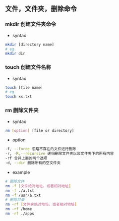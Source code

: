 ## 文件，文件夹，删除命令
### mkdir 创建文件夹命令
- syntax
```bash
mkdir [directory name]
# eg.
mkdir dir
```
### touch 创建文件名称
- syntax
```bash
touch [file name]
# eg.
touch xx.txt
```
### rm 删除文件夹
- syntax
```bash
rm [option] [file or directory]
```
- option
```bash
-f, --force 忽略不存在的文件进行删除
-r, -R,--recursive 递归删除文件夹以及文件夹下的所有内容
-rf 合并上面的两个选项
-d, --dir 删除所有的空文件夹 
```
- example
```bash
# 删除文件
rm -f [文件绝对地址，或者相对地址]
rm -f ./a.txt
rm -f /usr/a.txt
# 删除目录
rm -rf [文件夹绝对地址，或者相对地址]
rm -rf /home
rm -rf ./apps
```

